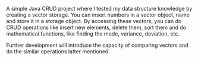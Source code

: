 A simple Java CRUD project where I tested my data structure knowledge by creating a vector storage. You can insert numbers in a vector object, name and store it in a storage object. By accessing these vectors, you can do CRUD operations like insert new elements, delete them, sort them and do mathematical functions, like finding the mode, variance, deviation, etc.

Further development will introduce the capacity of comparing vectors and do the similar operations latter mentioned.